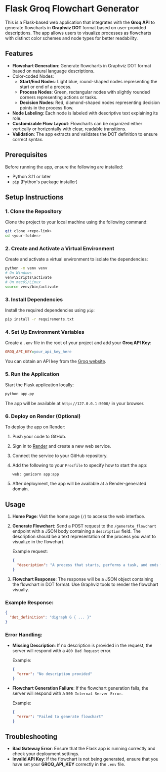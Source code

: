 # Flask Groq Flowchart Generator

This is a Flask-based web application that integrates with the **Groq API** to generate flowcharts in **Graphviz DOT** format based on user-provided descriptions. The app allows users to visualize processes as flowcharts with distinct color schemes and node types for better readability.

## Features

- **Flowchart Generation**: Generate flowcharts in Graphviz DOT format based on natural language descriptions.
- Color-coded Nodes:
  - **Start/End Nodes**: Light blue, round-shaped nodes representing the start or end of a process.
  - **Process Nodes**: Green, rectangular nodes with slightly rounded corners representing actions or tasks.
  - **Decision Nodes**: Red, diamond-shaped nodes representing decision points in the process flow.
- **Node Labeling**: Each node is labeled with descriptive text explaining its role.
- **Customizable Flow Layout**: Flowcharts can be organized either vertically or horizontally with clear, readable transitions.
- **Validation**: The app extracts and validates the DOT definition to ensure correct syntax.

## Prerequisites

Before running the app, ensure the following are installed:

- Python 3.11 or later
- `pip` (Python's package installer)

## Setup Instructions

### 1. Clone the Repository

Clone the project to your local machine using the following command:

```bash
git clone <repo-link>
cd <your-folder>
```

### 2. Create and Activate a Virtual Environment

Create and activate a virtual environment to isolate the dependencies:

```bash
python -m venv venv
# On Windows
venv\Scripts\activate
# On macOS/Linux
source venv/bin/activate
```

### 3. Install Dependencies

Install the required dependencies using `pip`:

```bash
pip install -r requirements.txt
```

### 4. Set Up Environment Variables

Create a `.env` file in the root of your project and add your **Groq API Key**:

```ini
GROQ_API_KEY=your_api_key_here
```

You can obtain an API key from the [Groq website](https://groq.com/).

### 5. Run the Application

Start the Flask application locally:

```bash
python app.py
```

The app will be available at `http://127.0.0.1:5000/` in your browser.

### 6. Deploy on Render (Optional)

To deploy the app on Render:

1. Push your code to GitHub.
2. Sign in to [Render](https://render.com) and create a new web service.
3. Connect the service to your GitHub repository.
4. Add the following to your `Procfile` to specify how to start the app:

    ```plaintext
    web: gunicorn app:app
    ```

5. After deployment, the app will be available at a Render-generated domain.

## Usage

1. **Home Page**: Visit the home page (`/`) to access the web interface.
2. **Generate Flowchart**: Send a POST request to the `/generate_flowchart` endpoint with a JSON body containing a `description` field. The description should be a text representation of the process you want to visualize in the flowchart.
   
   Example request:
   
   ```json
   {
     "description": "A process that starts, performs a task, and ends with a decision."
   }
   ```

3. **Flowchart Response**: The response will be a JSON object containing the flowchart in DOT format. Use Graphviz tools to render the flowchart visually.

### Example Response:

```json
{
  "dot_definition": "digraph G { ... }"
}
```

### Error Handling:

- **Missing Description**: If no description is provided in the request, the server will respond with a `400 Bad Request` error.
  
  Example:

  ```json
  {
    "error": "No description provided"
  }
  ```

- **Flowchart Generation Failure**: If the flowchart generation fails, the server will respond with a `500 Internal Server Error`.
  
  Example:

  ```json
  {
    "error": "Failed to generate flowchart"
  }
  ```

## Troubleshooting

- **Bad Gateway Error**: Ensure that the Flask app is running correctly and check your deployment settings.
- **Invalid API Key**: If the flowchart is not being generated, ensure that you have set your **GROQ_API_KEY** correctly in the `.env` file.

